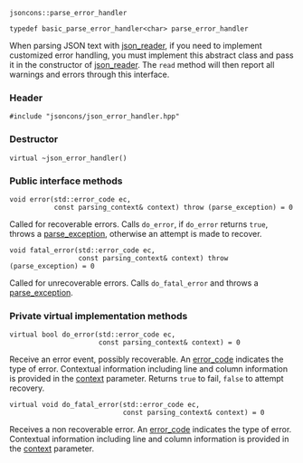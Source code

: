     jsoncons::parse_error_handler

    typedef basic_parse_error_handler<char> parse_error_handler

When parsing JSON text with [json_reader](json_reader), if you need to implement
customized error handling, you must implement this abstract class
and pass it in the constructor of [json_reader](json_reader). The `read` method 
will then report all warnings and errors through this interface.

### Header

    #include "jsoncons/json_error_handler.hpp"

### Destructor

    virtual ~json_error_handler()

### Public interface methods

    void error(std::error_code ec,
               const parsing_context& context) throw (parse_exception) = 0
Called for recoverable errors. Calls `do_error`, if `do_error` returns `true`, throws a [parse_exception](parse_exception), otherwise an attempt is made to recover.

    void fatal_error(std::error_code ec,
                     const parsing_context& context) throw (parse_exception) = 0
Called for unrecoverable errors. Calls `do_fatal_error` and throws a [parse_exception](parse_exception).

### Private virtual implementation methods

    virtual bool do_error(std::error_code ec,
                          const parsing_context& context) = 0
Receive an error event, possibly recoverable. An [error_code](json_error_category) indicates the type of error. Contextual information including
line and column information is provided in the [context](parsing_context) parameter. Returns `true` to fail, `false` to attempt recovery.

    virtual void do_fatal_error(std::error_code ec,
                                const parsing_context& context) = 0
Receives a non recoverable error. An [error_code](json_error_category) indicates the type of error. Contextual information including
line and column information is provided in the [context](parsing_context) parameter. 
    

